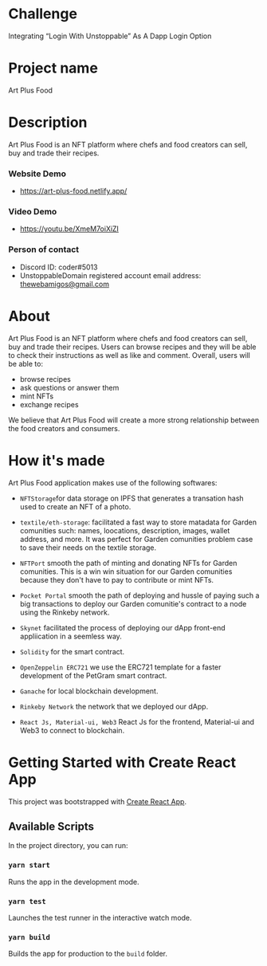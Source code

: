 # Challenge

Integrating “Login With Unstoppable” As A Dapp Login Option

# Project name

Art Plus Food

# Description

Art Plus Food is an NFT platform where chefs and food creators can sell, buy and trade their recipes.

### Website Demo

- https://art-plus-food.netlify.app/

### Video Demo

- https://youtu.be/XmeM7oiXiZI

### Person of contact

- Discord ID: coder#5013
- UnstoppableDomain registered account email address: thewebamigos@gmail.com

# About

Art Plus Food is an NFT platform where chefs and food creators can sell, buy and trade their recipes.
Users can browse recipes and they will be able to check their instructions as well as like and comment.
Overall, users will be able to:

- browse recipes
- ask questions or answer them
- mint NFTs
- exchange recipes



We believe that Art Plus Food will create a more strong relationship between the food creators and consumers.



# How it's made

Art Plus Food application makes use of the following softwares:

- `NFTStorage`for data storage on IPFS that generates a transation hash used to create an NFT of a photo.

- `textile/eth-storage`: facilitated a fast way to store matadata for Garden comunities such: names, loocations, description, images, wallet address, and more. It was perfect for Garden comunities problem case to save their needs on the textile storage.

- `NFTPort` smooth the path of minting and donating NFTs for Garden comunities. This is a win win situation for our Garden comunities because they don't have to pay to contribute or mint NFTs.

- `Pocket Portal` smooth the path of deploying and hussle of paying such a big transactions to deploy our Garden comunitie's contract to a node using the Rinkeby network.

- `Skynet` facilitated the process of deploying our dApp front-end appliication in a seemless way.

- `Solidity` for the smart contract.

- `OpenZeppelin ERC721` we use the ERC721 template for a faster development of the PetGram smart contract.

- `Ganache` for local blockchain development.

- `Rinkeby Network` the network that we deployed our dApp.

- `React Js, Material-ui, Web3` React Js for the frontend, Material-ui and Web3 to connect to blockchain.


# Getting Started with Create React App

This project was bootstrapped with [Create React App](https://github.com/facebook/create-react-app).

## Available Scripts

In the project directory, you can run:

### `yarn start`
Runs the app in the development mode.

### `yarn test`

Launches the test runner in the interactive watch mode.
### `yarn build`

Builds the app for production to the `build` folder.
